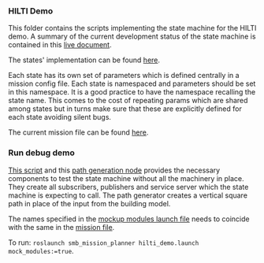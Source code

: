 ### HILTI Demo

This folder contains the scripts implementing the state machine for the HILTI demo. 
A summary of the current development status of the state machine is contained in this [live document](https://docs.google.com/drawings/d/1Y1SLJT0B-n-dx-Pc8aVBVGNic1gciBG6ic9OO73MfFA/edit?usp=sharing).

The states' implementation can be found [here](../../src/smb_mission_planner/grinding_mission/demo_states.py).
 
Each state has its own set of parameters which is defined centrally in a mission config file. 
Each state is namespaced and parameters should be set in this namespace. It is a good practice to have
the namespace recalling the state name. This comes to the cost of repeating params which are shared
among states but in turns make sure that these are explicitly defined for each state avoiding silent bugs. 

The current mission file can be found [here](../../configs/hilti_demo/mission_config.yaml).

### Run debug demo
[This script](hilti_mock_modules.py) and this [path generation node](path_generator.py) provides the necessary
components to test the state machine without all the machinery in place. They create all subscribers, 
publishers and service server which the state machine is expecting to call. The path generator creates a vertical square
path in place of the input from the building model.
 
The names specified in the [mockup modules launch file](../../launch/hilti_demo/hilti_mock_modules.launch) needs to 
coincide with the same in the [mission file](../../configs/hilti_demo/mission_config.yaml). 

To run:
`roslaunch smb_mission_planner hilti_demo.launch mock_modules:=true`.